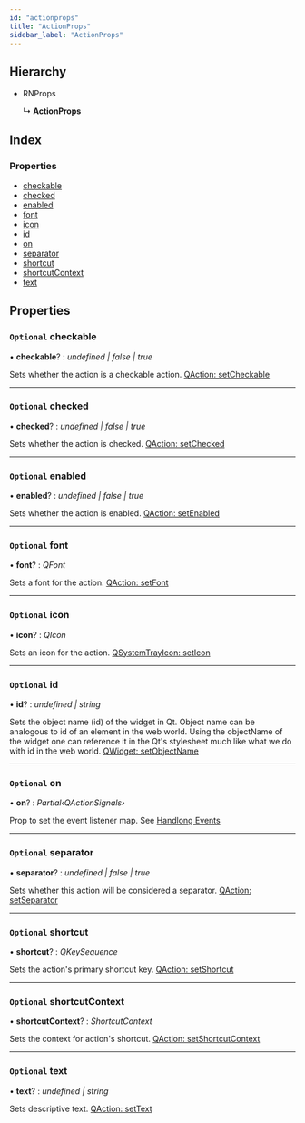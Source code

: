 ```yaml
---
id: "actionprops"
title: "ActionProps"
sidebar_label: "ActionProps"
---
```


## Hierarchy

* RNProps

  ↳ **ActionProps**

## Index

### Properties

* [checkable](actionprops.md#optional-checkable)
* [checked](actionprops.md#optional-checked)
* [enabled](actionprops.md#optional-enabled)
* [font](actionprops.md#optional-font)
* [icon](actionprops.md#optional-icon)
* [id](actionprops.md#optional-id)
* [on](actionprops.md#optional-on)
* [separator](actionprops.md#optional-separator)
* [shortcut](actionprops.md#optional-shortcut)
* [shortcutContext](actionprops.md#optional-shortcutcontext)
* [text](actionprops.md#optional-text)

## Properties

### `Optional` checkable

• **checkable**? : *undefined | false | true*

Sets whether the action is a checkable action. [QAction: setCheckable](https://docs.nodegui.org/docs/api/generated/classes/qaction#setcheckable)

___

### `Optional` checked

• **checked**? : *undefined | false | true*

Sets whether the action is checked. [QAction: setChecked](https://docs.nodegui.org/docs/api/generated/classes/qaction#setchecked)

___

### `Optional` enabled

• **enabled**? : *undefined | false | true*

Sets whether the action is enabled. [QAction: setEnabled](https://docs.nodegui.org/docs/api/generated/classes/qaction#setenabled)

___

### `Optional` font

• **font**? : *QFont*

Sets a font for the action. [QAction: setFont](https://docs.nodegui.org/docs/api/generated/classes/qaction#setfont)

___

### `Optional` icon

• **icon**? : *QIcon*

Sets an icon for the action. [QSystemTrayIcon: setIcon](https://docs.nodegui.org/docs/api/generated/classes/qsystemtrayicon#seticon)

___

### `Optional` id

• **id**? : *undefined | string*

Sets the object name (id) of the widget in Qt. Object name can be analogous to id of an element in the web world. Using the objectName of the widget one can reference it in the Qt's stylesheet much like what we do with id in the web world. [QWidget: setObjectName](https://docs.nodegui.org/docs/api/generated/classes/QWidget#widgetsetobjectnameobjectname)

___

### `Optional` on

• **on**? : *Partial‹QActionSignals›*

Prop to set the event listener map. See [Handlong Events](/docs/guides/handle-events)

___

### `Optional` separator

• **separator**? : *undefined | false | true*

Sets whether this action will be considered a separator. [QAction: setSeparator](https://docs.nodegui.org/docs/api/generated/classes/qaction#setseparator)

___

### `Optional` shortcut

• **shortcut**? : *QKeySequence*

Sets the action's primary shortcut key. [QAction: setShortcut](https://docs.nodegui.org/docs/api/generated/classes/qaction#setshortcut)

___

### `Optional` shortcutContext

• **shortcutContext**? : *ShortcutContext*

Sets the context for action's shortcut. [QAction: setShortcutContext](https://docs.nodegui.org/docs/api/generated/classes/qaction#setshortcutcontext)

___

### `Optional` text

• **text**? : *undefined | string*

Sets descriptive text. [QAction: setText](https://docs.nodegui.org/docs/api/generated/classes/qaction#settext)
